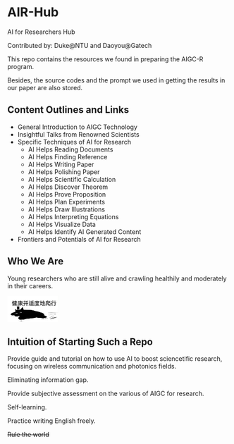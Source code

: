 # AIR-Hub

AI for Researchers Hub

Contributed by: Duke@NTU and Daoyou@Gatech



This repo contains the resources we found in preparing the AIGC-R program.

Besides, the source codes and the prompt we used in getting the results in our paper are also stored.

## Content Outlines and Links

- General Introduction to AIGC Technology
- Insightful Talks from Renowned Scientists
- Specific Techniques of AI for Research
    - AI Helps Reading Documents
    - AI Helps Finding Reference
    - AI Helps Writing Paper
    - AI Helps Polishing Paper
    - AI Helps Scientific Calculation
    - AI Helps Discover Theorem
    - AI Helps Prove Proposition
    - AI Helps Plan Experiments
    - AI Helps Draw Illustrations
    - AI Helps Interpreting Equations
    - AI Helps Visualize Data
    - AI Helps Identify AI Generated Content
- Frontiers and Potentials of AI for Research

## Who We Are

Young researchers who are still alive and crawling healthily and moderately in their careers.

![image-20230420133855095](./README.assets/image-20230420133855095.png)



## Intuition of Starting Such a Repo

Provide guide and tutorial on how to use AI to boost sciencetific research, focusing on wireless communication and photonics fields.

Eliminating information gap.

Provide subjective assessment on the various of AIGC for research.

Self-learning.

Practice writing English freely.

~~Rule the world~~

 

